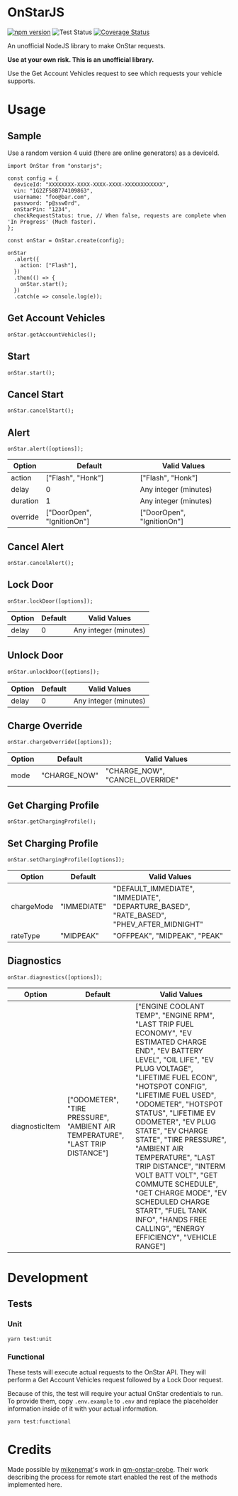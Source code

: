 # OnStarJS

[![npm version](https://badge.fury.io/js/onstarjs.svg)](https://badge.fury.io/js/onstarjs)
![Test Status](https://github.com/samrum/OnStarJS/workflows/tests/badge.svg)
[![Coverage Status](https://coveralls.io/repos/github/samrum/OnStarJS/badge.svg?branch=master)](https://coveralls.io/github/samrum/OnStarJS?branch=master)

An unofficial NodeJS library to make OnStar requests.

**Use at your own risk. This is an unofficial library.**

Use the Get Account Vehicles request to see which requests your vehicle supports.

# Usage

## Sample

Use a random version 4 uuid (there are online generators) as a deviceId.

    import OnStar from "onstarjs";

    const config = {
      deviceId: "XXXXXXXX-XXXX-XXXX-XXXX-XXXXXXXXXXXX",
      vin: "1G2ZF58B774109863",
      username: "foo@bar.com",
      password: "p@ssw0rd",
      onStarPin: "1234",
      checkRequestStatus: true, // When false, requests are complete when 'In Progress' (Much faster).
    };

    const onStar = OnStar.create(config);

    onStar
      .alert({
        action: ["Flash"],
      })
      .then(() => {
        onStar.start();
      })
      .catch(e => console.log(e));

## Get Account Vehicles

    onStar.getAccountVehicles();

## Start

    onStar.start();

## Cancel Start

    onStar.cancelStart();

## Alert

    onStar.alert([options]);

| Option   | Default                    | Valid Values               |
| -------- | -------------------------- | -------------------------- |
| action   | ["Flash", "Honk"]          | ["Flash", "Honk"]          |
| delay    | 0                          | Any integer (minutes)      |
| duration | 1                          | Any integer (minutes)      |
| override | ["DoorOpen", "IgnitionOn"] | ["DoorOpen", "IgnitionOn"] |

## Cancel Alert

    onStar.cancelAlert();

## Lock Door

    onStar.lockDoor([options]);

| Option | Default | Valid Values          |
| ------ | ------- | --------------------- |
| delay  | 0       | Any integer (minutes) |

## Unlock Door

    onStar.unlockDoor([options]);

| Option | Default | Valid Values          |
| ------ | ------- | --------------------- |
| delay  | 0       | Any integer (minutes) |

## Charge Override

    onStar.chargeOverride([options]);

| Option | Default      | Valid Values                    |
| ------ | ------------ | ------------------------------- |
| mode   | "CHARGE_NOW" | "CHARGE_NOW", "CANCEL_OVERRIDE" |

## Get Charging Profile

    onStar.getChargingProfile();

## Set Charging Profile

    onStar.setChargingProfile([options]);

| Option     | Default     | Valid Values                                                                             |
| ---------- | ----------- | ---------------------------------------------------------------------------------------- |
| chargeMode | "IMMEDIATE" | "DEFAULT_IMMEDIATE", "IMMEDIATE", "DEPARTURE_BASED", "RATE_BASED", "PHEV_AFTER_MIDNIGHT" |
| rateType   | "MIDPEAK"   | "OFFPEAK", "MIDPEAK", "PEAK"                                                             |

## Diagnostics

    onStar.diagnostics([options]);

| Option         | Default                                                                        | Valid Values                                                                                                                                                                                                                                                                                                                                                                                                                                                                                                                                           |
| -------------- | ------------------------------------------------------------------------------ | ------------------------------------------------------------------------------------------------------------------------------------------------------------------------------------------------------------------------------------------------------------------------------------------------------------------------------------------------------------------------------------------------------------------------------------------------------------------------------------------------------------------------------------------------------ |
| diagnosticItem | ["ODOMETER", "TIRE PRESSURE", "AMBIENT AIR TEMPERATURE", "LAST TRIP DISTANCE"] | ["ENGINE COOLANT TEMP", "ENGINE RPM", "LAST TRIP FUEL ECONOMY", "EV ESTIMATED CHARGE END", "EV BATTERY LEVEL", "OIL LIFE", "EV PLUG VOLTAGE", "LIFETIME FUEL ECON", "HOTSPOT CONFIG", "LIFETIME FUEL USED", "ODOMETER", "HOTSPOT STATUS", "LIFETIME EV ODOMETER", "EV PLUG STATE", "EV CHARGE STATE", "TIRE PRESSURE", "AMBIENT AIR TEMPERATURE", "LAST TRIP DISTANCE", "INTERM VOLT BATT VOLT", "GET COMMUTE SCHEDULE", "GET CHARGE MODE", "EV SCHEDULED CHARGE START", "FUEL TANK INFO", "HANDS FREE CALLING", "ENERGY EFFICIENCY", "VEHICLE RANGE"] |

# Development

## Tests

### Unit

    yarn test:unit

### Functional

These tests will execute actual requests to the OnStar API. They will perform a Get Account Vehicles request followed by a Lock Door request.

Because of this, the test will require your actual OnStar credentials to run. To provide them, copy `.env.example` to `.env` and replace the placeholder information inside of it with your actual information.

    yarn test:functional

# Credits

Made possible by [mikenemat](https://github.com/mikenemat/)'s work in [gm-onstar-probe](https://github.com/mikenemat/gm-onstar-probe). Their work describing the process for remote start enabled the rest of the methods implemented here.
